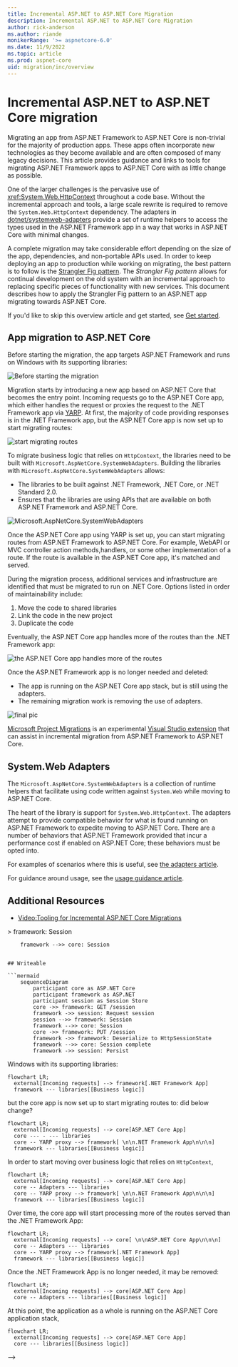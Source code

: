 ```yaml
---
title: Incremental ASP.NET to ASP.NET Core Migration
description: Incremental ASP.NET to ASP.NET Core Migration
author: rick-anderson
ms.author: riande
monikerRange: '>= aspnetcore-6.0'
ms.date: 11/9/2022
ms.topic: article
ms.prod: aspnet-core
uid: migration/inc/overview
---
```


# Incremental ASP.NET to ASP.NET Core migration

Migrating an app from ASP.NET Framework to ASP.NET Core is non-trivial for the majority of production apps. These apps often incorporate new technologies as they become available and are often composed of many legacy decisions. This article provides guidance and links to tools for migrating ASP.NET Framework apps to ASP.NET Core with as little change as possible.

One of the larger challenges is the pervasive use of <xref:System.Web.HttpContext> throughout a code base. Without the incremental approach and tools, a large scale rewrite is required to remove the `System.Web.HttpContext` dependency. The adapters in [dotnet/systemweb-adapters](https://github.com/dotnet/systemweb-adapters) provide a set of runtime helpers to access the types used in the ASP.NET Framework app in a way that works in ASP.NET Core with minimal changes.

A complete migration may take considerable effort depending on the size of the app, dependencies, and non-portable APIs used. In order to keep deploying an app to production while working on migrating, the best pattern is to follow is the [Strangler Fig pattern](/azure/architecture/patterns/strangler-fig). The *Strangler Fig pattern* allows for continual development on the old system with an incremental approach to replacing specific pieces of functionality with new services. This document describes how to apply the Strangler Fig pattern to an ASP.NET app migrating towards ASP.NET Core.

If you'd like to skip this overview article and get started, see [Get started](xref:migration/inc/start).

## App migration to ASP.NET Core

Before starting the migration, the app targets ASP.NET Framework and runs on Windows with its supporting libraries:

![Before starting the migration](~/migration/inc/overview/static/1.png)

Migration starts by introducing a new app based on ASP.NET Core that becomes the entry point. Incoming requests go to the ASP.NET Core app, which either handles the request or proxies the request to the .NET Framework app via [YARP](https://microsoft.github.io/reverse-proxy/). At first, the majority of code providing responses is in the .NET Framework app, but the ASP.NET Core app is now set up to start migrating routes:

![start migrating routes](~/migration/inc/overview/static/nop.png)

To migrate business logic that relies on `HttpContext`, the libraries need to be built with `Microsoft.AspNetCore.SystemWebAdapters`. Building the libraries with `Microsoft.AspNetCore.SystemWebAdapters` allows:

* The libraries to be built against .NET Framework, .NET Core, or .NET Standard 2.0.
* Ensures that the libraries are using APIs that are available on both ASP.NET Framework and ASP.NET Core.

![Microsoft.AspNetCore.SystemWebAdapters](~/migration/inc/overview/static/sys_adapt.png)

Once the ASP.NET Core app using YARP is set up, you can start migrating routes from ASP.NET Framework to ASP.NET Core. For example, WebAPI or MVC controller action methods,handlers, or some other implementation of a route. If the route is available in the ASP.NET Core app, it's matched and served.

During the migration process, additional services and infrastructure are identified that must be migrated to run on .NET Core. Options listed in order of maintainability include:

1. Move the code to shared libraries
1. Link the code in the new project
1. Duplicate the code

Eventually, the ASP.NET Core app handles more of the routes than the .NET Framework app:

![the ASP.NET Core app handles more of the routes](~/migration/inc/overview/static/sys_adapt.png)

Once the ASP.NET Framework app is no longer needed and deleted:

* The app is running on the ASP.NET Core app stack, but is still using the adapters.
* The remaining migration work is removing the use of adapters.

![final pic](~/migration/inc/overview/static/final.png)

[Microsoft Project Migrations](https://marketplace.visualstudio.com/items?itemName=WebToolsTeam.aspnetprojectmigrations) is an experimental [Visual Studio extension](/visualstudio/ide/finding-and-using-visual-studio-extensions?view=vs-2022) that can assist in incremental migration from ASP.NET Framework to ASP.NET Core.

## System.Web Adapters

The `Microsoft.AspNetCore.SystemWebAdapters` is a collection of runtime helpers that facilitate using code written against `System.Web` while moving to ASP.NET Core.

The heart of the library is support for `System.Web.HttpContext`. The adapters attempt to provide compatible behavior for what is found running on ASP.NET Framework to expedite moving to ASP.NET Core. There are a number of behaviors that ASP.NET Framework provided that incur a performance cost if enabled on ASP.NET Core; these behaviors must be opted into.

For examples of scenarios where this is useful, see [the adapters article](xref:migration/inc/adapters).

For guidance around usage, see the [usage guidance article](xref:migration/inc/usage_guidance).

## Additional Resources

* [Video:Tooling for Incremental ASP.NET Core Migrations](https://www.youtube.com/watch?v=P96l0pDNVpM)

<!--

```mermaid
    sequenceDiagram
        participant core as ASP.NET Core
        participant framework as ASP.NET
        participant session as Session Store
        core ->> framework: GET /session
        framework ->> session: Request session
        session -->> framework: Session
        framework -->> core: Session
```

## Writeable

```mermaid
    sequenceDiagram
        participant core as ASP.NET Core
        participant framework as ASP.NET
        participant session as Session Store
        core ->> framework: GET /session
        framework ->> session: Request session
        session -->> framework: Session
        framework -->> core: Session
        core ->> framework: PUT /session
        framework ->> framework: Deserialize to HttpSessionState
        framework -->> core: Session complete
        framework ->> session: Persist
```
 
 Windows with its supporting libraries:

```mermaid
flowchart LR;
  external[Incoming requests] --> framework[.NET Framework App]
  framework --- libraries[[Business logic]]
```

 but the core app is now set up to start migrating routes to: did below change?

```mermaid
flowchart LR;
  external[Incoming requests] --> core[ASP.NET Core App]
  core --- - --- libraries
  core -- YARP proxy --> framework[ \n\n.NET Framework App\n\n\n]
  framework --- libraries[[Business logic]]
```

In order to start moving over business logic that relies on `HttpContext`, 

```mermaid
flowchart LR;
  external[Incoming requests] --> core[ASP.NET Core App]
  core -- Adapters --- libraries
  core -- YARP proxy --> framework[ \n\n.NET Framework App\n\n\n]
  framework --- libraries[[Business logic]]
```

Over time, the core app will start processing more of the routes served than the .NET Framework App:

```mermaid
flowchart LR;
  external[Incoming requests] --> core[ \n\nASP.NET Core App\n\n\n]
  core -- Adapters --- libraries
  core -- YARP proxy --> framework[.NET Framework App]
  framework --- libraries[[Business logic]]
```

Once the .NET Framework App is no longer needed, it may be removed:

```mermaid
flowchart LR;
  external[Incoming requests] --> core[ASP.NET Core App]
  core -- Adapters --- libraries[[Business logic]]
```

At this point, the application as a whole is running on the ASP.NET Core application stack,
```mermaid
flowchart LR;
  external[Incoming requests] --> core[ASP.NET Core App]
  core --- libraries[[Business logic]]
```

-->
